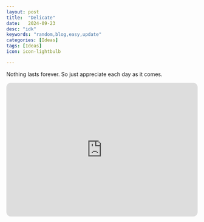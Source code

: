 ```yaml
---
layout: post
title:  "Delicate"
date:   2024-09-23
desc: "idk"
keywords: "random,blog,easy,update"
categories: [Ideas]
tags: [Ideas]
icon: icon-lightbulb

---
```


Nothing lasts forever. 
So just appreciate each day as it comes.

<iframe style="border-radius:12px" src="https://open.spotify.com/embed/track/5mb6SzBnxv1ywFSH9V3uxd?utm_source=generator" width="100%" height="352" frameBorder="0" allowfullscreen="" allow="autoplay; clipboard-write; encrypted-media; fullscreen; picture-in-picture" loading="lazy"></iframe>
